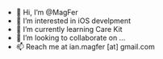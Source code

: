 - 👋 Hi, I’m @MagFer
- 👀 I’m interested in iOS develpment
- 🌱 I’m currently learning Care Kit
- 💞️ I’m looking to collaborate on ...
- 📫 Reach me at ian.magfer [at] gmail.com

<!---
MagFer/MagFer is a ✨ special ✨ repository because its `README.md` (this file) appears on your GitHub profile.
You can click the Preview link to take a look at your changes.
--->
